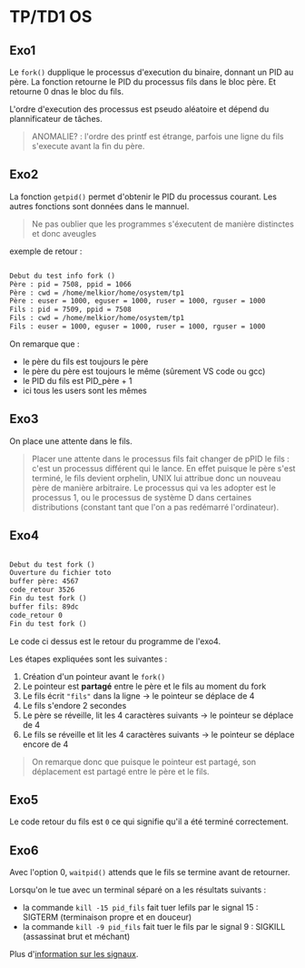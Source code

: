 # TP/TD1 OS

## Exo1

Le `fork()` dupplique le processus d'execution du binaire, donnant un PID au père. La fonction retourne le PID du processus fils dans le bloc père. Et retourne 0 dnas le bloc du fils.

L'ordre d'execution des processus est pseudo aléatoire et dépend du plannificateur de tâches.

> ANOMALIE? : l'ordre des printf est étrange, parfois une ligne du fils s'execute avant la fin du père.

## Exo2

La fonction `getpid()` permet d'obtenir le PID du processus courant. Les autres fonctions sont données dans le mannuel.

> Ne pas oublier que les programmes s'éxecutent de manière distinctes et donc aveugles

exemple de retour :

```txt

Debut du test info fork ()
Père : pid = 7508, ppid = 1066
Père : cwd = /home/melkior/home/osystem/tp1
Père : euser = 1000, eguser = 1000, ruser = 1000, rguser = 1000
Fils : pid = 7509, ppid = 7508
Fils : cwd = /home/melkior/home/osystem/tp1
Fils : euser = 1000, eguser = 1000, ruser = 1000, rguser = 1000

```

On remarque que :

- le père du fils est toujours le père
- le père du père est toujours le même (sûrement VS code ou gcc)
- le PID du fils est PID_père + 1
- ici tous les users sont les mêmes

## Exo3

On place une attente dans le fils.

> Placer une attente dans le processus fils fait changer de pPID le fils : c'est un processus différent qui le lance. En effet puisque le père s'est terminé, le fils devient orphelin, UNIX lui attribue donc un nouveau père de manière arbitraire. Le processus qui va les adopter est le processus 1, ou le processus de système D dans certaines distributions (constant tant que l'on a pas redémarré l'ordinateur).

## Exo4

```txt

Debut du test fork ()
Ouverture du fichier toto
buffer père: 4567
code_retour 3526
Fin du test fork ()
buffer fils: 89dc
code_retour 0
Fin du test fork ()

```

Le code ci dessus est le retour du programme de l'exo4.

Les étapes expliquées sont les suivantes :

1. Création d'un pointeur avant le `fork()`
2. Le pointeur est **partagé** entre le père et le fils au moment du fork
3. Le fils écrit `"fils"` dans la ligne -> le pointeur se déplace de 4
4. Le fils s'endore 2 secondes
5. Le père se réveille, lit les 4 caractères suivants -> le pointeur se déplace de 4
6. Le fils se réveille et lit les 4 caractères suivants -> le pointeur se déplace encore de 4

> On remarque donc que puisque le pointeur est partagé, son déplacement est partagé entre le père et le fils.

## Exo5

Le code retour du fils est `0` ce qui signifie qu'il a été terminé correctement.

## Exo6

Avec l'option 0, `waitpid()` attends que le fils se termine avant de retourner.

Lorsqu'on le tue avec un terminal séparé on a les résultats suivants :

- la commande `kill -15 pid_fils` fait tuer lefils par le signal 15 : SIGTERM (terminaison propre et en douceur)
- la commande `kill -9 pid_fils` fait tuer le fils par le signal 9 : SIGKILL (assassinat brut et méchant)

Plus d'[information sur les signaux](https://www.linuxtricks.fr/wiki/signaux-unix-unix-signals).
